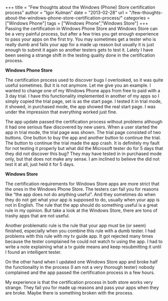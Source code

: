 +++
title = "Few thoughts about the Windows (Phone) Store certification process"
author = "Igor Kulman"
date = "2013-02-28"
url = "/few-thoughts-about-the-windows-phone-store-certification-process/"
categories = ["Windows Phone"]
tags = ["Windows Phone","Windows Store"]
+++
Passing the certification in Windows Phone Store and Windows Store can be a very painful process, but after a few tries you get enough experience to pass your apps on the first try. You may sometimes get a tester who is really dumb and fails your app for a made up reason but usually it is just enough to submit it again so another testers gets to test it. Lately I have been seeing a strange shift in the testing quality done in the certification process. 

**Windows Phone Store**

The certification process used to discover bugs I overlooked, so it was quite useful sometimes. But it is not anymore. Let me give you an example. I wanted to change one of my Windows Phone apps from free to paid with a 3 day trial. I have this functionality implemented in another of my apps so I simply copied the trial page, set is as the start page. I tested it in trial mode, it showed, in purchased mode, the app showed the real start page. I was under the impression that everything worked just fine.

<!--more-->

The app update passed the certification process without problems although it had one serious flaw discovered by new users. When a user started the app in trial mode, the trial page was shown. The trial page consisted of two buttons. One button to buy the app and another button to continue the trial. The button to continue the trial made the app crash. It is definitely my fault for not testing it properly but what did the Microsoft tester do for 5 days that they did not discover this bug? They may have tested in in purchased mode only, but that does not make any sense. I am inclined to believe the did not test it at all, just held it for 5 days.

**Windows Store**

The certification requirements for Windows Store apps are more strict that the ones in the Windows Phone Store. The testers can fail you for reasons like &#8220;the app does not do anything useful&#8221;. And they sometimes do when they do not get what your app is supposed to do, usually when your app is not in English. The rule that the app should do something useful is a great rule in my opinion. But take a look at the Windows Store, there are tons of trashy apps that are not useful.

Another problematic rule is the rule that your app must be (or seem) finished, especially when you combine this rule with a dumb tester. I had problems with this rule with my tv guide app. It got rejected many times because the tester complained he could not watch tv using the app. I had to write a note explaining what a tv guide means and keep resubmitting it until I found an intelligent tester. 

On the other hand when I updated one Windows Store app and broke half the functionality in the process (I am not a very thorough tester) nobody complained and the app passed the certification process in a few hours.

My experience is that the certification process in both store works very strange. They fail you for made up reasons and pass your apps when they are broke. Maybe there is something broken with the process.
